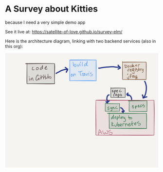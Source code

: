 # A Survey about Kitties

because I need a very simple demo app

See it live at: https://satellite-of-love.github.io/survey-elm/

Here is the architecture diagram, linking with two backend services (also in this org):

<img src="architecture.png" />

